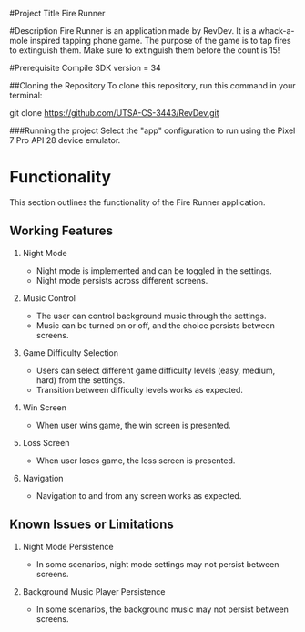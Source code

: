 #Project Title
Fire Runner

#Description
Fire Runner is an application made by RevDev. It is a whack-a-mole inspired tapping phone game. The purpose of the game is to 
tap fires to extinguish them. Make sure to extinguish them before the count is 15!


#Prerequisite
Compile SDK version = 34

##Cloning the Repository
To clone this repository, run this command in your terminal:

git clone https://github.com/UTSA-CS-3443/RevDev.git

###Running the project
Select the "app" configuration to run using the Pixel 7 Pro API 28 device emulator.

# Functionality

This section outlines the functionality of the Fire Runner application.


## Working Features


1. Night Mode
    - Night mode is implemented and can be toggled in the settings.
    - Night mode persists across different screens.


2. Music Control
    - The user can control background music through the settings.
    - Music can be turned on or off, and the choice persists between screens.


3. Game Difficulty Selection
    - Users can select different game difficulty levels (easy, medium, hard) from the settings.
    - Transition between difficulty levels works as expected.


4. Win Screen
    - When user wins game, the win screen is presented.


5. Loss Screen
    - When user loses game, the loss screen is presented.


6. Navigation
    - Navigation to and from any screen works as expected.


## Known Issues or Limitations


1. Night Mode Persistence
    - In some scenarios, night mode settings may not persist between screens.


1. Background Music Player Persistence
    - In some scenarios, the background music may not persist between screens.
